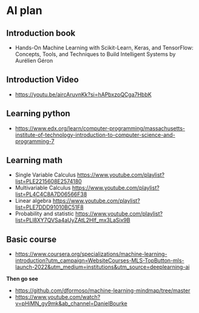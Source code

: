 # AI plan

## Introduction book
- Hands-On Machine Learning with Scikit-Learn, Keras, and TensorFlow: Concepts, Tools, and Techniques to Build Intelligent Systems by Aurélien Géron
## Introduction Video
- https://youtu.be/aircAruvnKk?si=hAPbxzoQCga7HbbK

## Learning python
- https://www.edx.org/learn/computer-programming/massachusetts-institute-of-technology-introduction-to-computer-science-and-programming-7

## Learning math
- Single Variable Calculus https://www.youtube.com/playlist?list=PLE2215608E2574180
- Multivariable Calculus https://www.youtube.com/playlist?list=PL4C4C8A7D06566F38
- Linear algebra https://www.youtube.com/playlist?list=PLE7DDD91010BC51F8
- Probability and statistic https://www.youtube.com/playlist?list=PLl8XY7QVSa4aUyZAtL2Hlf_mx3LaSix9B

## Basic course
- https://www.coursera.org/specializations/machine-learning-introduction?utm_campaign=WebsiteCourses-MLS-TopButton-mls-launch-2022&utm_medium=institutions&utm_source=deeplearning-ai

**Then go see**
- https://github.com/dformoso/machine-learning-mindmap/tree/master
- https://www.youtube.com/watch?v=pHiMN_gy9mk&ab_channel=DanielBourke